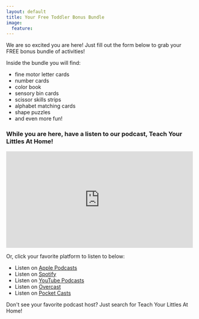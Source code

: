 ```yaml
---
layout: default
title: Your Free Toddler Bonus Bundle
image:
  feature: 
---
```

We are so excited you are here! Just fill out the form below to grab your FREE bonus bundle of activities!
<div id="fd-form-662041cd508cd78101857ff7"></div>
<script>
  window.fd('form', {
    formId: '662041cd508cd78101857ff7',
    containerEl: '#fd-form-662041cd508cd78101857ff7'
  });
</script>

Inside the bundle you will find:
- fine motor letter cards
- number cards
- color book
- sensory bin cards
- scissor skills strips
- alphabet matching cards
- shape puzzles
- and even more fun!

### While you are here, have a listen to our podcast, Teach Your Littles At Home!
<iframe title="Teach Your Littles At Home | Homeschool Preschool Activities for Busy Moms of 2 to 5 Year Olds" allowtransparency="true" height="260" width="100%" style="border: none; min-width: min(100%, 430px);height:260px;" scrolling="no" data-name="pb-iframe-player" src="https://www.podbean.com/player-v2/?i=7vc25-f9f573-pbblog-playlist&share=1&download=1&rtl=0&fonts=Tahoma&skin=f6f6f6&font-color=000000&logo_link=episode_page&order=serial&limit=3&filter=publish_time&publish_start=2024-08-26&publish_end=2024-08-26&ss=4ee3133b0022d58ac35cf7bff0fd4f19&btn-skin=7&size=260" loading="lazy" allowfullscreen=""></iframe>

Or, click your favorite platform to listen to below:
- Listen on [Apple Podcasts](https://podcasts.apple.com/us/podcast/teach-your-littles-at-home-homeschool-preschool-activities/id1763629783)
- Listen on [Spotify](https://open.spotify.com/show/03djeVYXuRy0WAedKhlLwX)
- Listen on [YouTube Podcasts](https://www.youtube.com/playlist?list=PLN3AWWv2esxioXqK2B1PkTohqp6igjWKL)
- Listen on [Overcast](https://overcast.fm/+ABKSwT4tw7c)
- Listen on [Pocket Casts](https://play.pocketcasts.com/?redirect=%2Fpodcasts%2Fshare%3Fid%3Decb31840-464a-013d-1946-0acc26574db2)

Don't see your favorite podcast host? Just search for Teach Your Littles At Home! 
